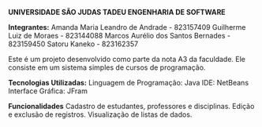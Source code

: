 **UNIVERSIDADE SÃO JUDAS TADEU
ENGENHARIA DE SOFTWARE**

**Integrantes:**
Amanda Maria Leandro de Andrade - 823157409
Guilherme Luiz de Moraes - 823144088
Marcos Aurélio dos Santos Bernades - 823159450
Satoru Kaneko - 823162357


Este é um projeto desenvolvido como parte da nota A3 da faculdade. Ele consiste em um sistema simples de cursos de programação.

**Tecnologias Utilizadas:**
Linguagem de Programação: Java
IDE: NetBeans
Interface Gráfica: JFram

**Funcionalidades**
Cadastro de estudantes, professores e disciplinas.
Edição e exclusão de registros.
Visualização de listas de dados.
